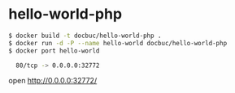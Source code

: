 # hello-world-php

```bash
$ docker build -t docbuc/hello-world-php .
$ docker run -d -P --name hello-world docbuc/hello-world-php
$ docker port hello-world

  80/tcp -> 0.0.0.0:32772
```

open http://0.0.0.0:32772/ 
